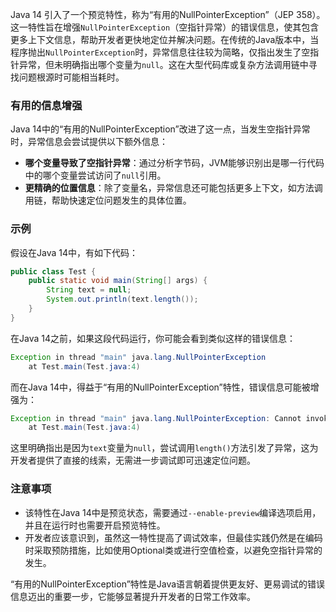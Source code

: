Java 14 引入了一个预览特性，称为“有用的NullPointerException”（JEP 358）。这一特性旨在增强`NullPointerException`（空指针异常）的错误信息，使其包含更多上下文信息，帮助开发者更快地定位并解决问题。在传统的Java版本中，当程序抛出`NullPointerException`时，异常信息往往较为简略，仅指出发生了空指针异常，但未明确指出哪个变量为`null`。这在大型代码库或复杂方法调用链中寻找问题根源时可能相当耗时。

### 有用的信息增强

Java 14中的“有用的NullPointerException”改进了这一点，当发生空指针异常时，异常信息会尝试提供以下额外信息：

- **哪个变量导致了空指针异常**：通过分析字节码，JVM能够识别出是哪一行代码中的哪个变量尝试访问了`null`引用。
- **更精确的位置信息**：除了变量名，异常信息还可能包括更多上下文，如方法调用链，帮助快速定位问题发生的具体位置。

### 示例

假设在Java 14中，有如下代码：
```java
public class Test {
    public static void main(String[] args) {
        String text = null;
        System.out.println(text.length());
    }
}
```
在Java 14之前，如果这段代码运行，你可能会看到类似这样的错误信息：
```java
Exception in thread "main" java.lang.NullPointerException
    at Test.main(Test.java:4)
```

而在Java 14中，得益于“有用的NullPointerException”特性，错误信息可能被增强为：
```java
Exception in thread "main" java.lang.NullPointerException: Cannot invoke "String.length()" because "text" is null
    at Test.main(Test.java:4)
```
这里明确指出是因为`text`变量为`null`，尝试调用`length()`方法引发了异常，这为开发者提供了直接的线索，无需进一步调试即可迅速定位问题。

### 注意事项

- 该特性在Java 14中是预览状态，需要通过`--enable-preview`编译选项启用，并且在运行时也需要开启预览特性。
- 开发者应该意识到，虽然这一特性提高了调试效率，但最佳实践仍然是在编码时采取预防措施，比如使用Optional类或进行空值检查，以避免空指针异常的发生。

“有用的NullPointerException”特性是Java语言朝着提供更友好、更易调试的错误信息迈出的重要一步，它能够显著提升开发者的日常工作效率。